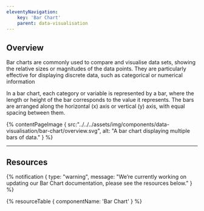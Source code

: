 ```yaml
---
eleventyNavigation:
    key: 'Bar Chart'
    parent: data-visualisation
---
```


## Overview
Bar charts are commonly used to compare and visualise data sets, showing the relative sizes or magnitudes of the data points. They are particularly effective for displaying discrete data, such as categorical or numerical information

In a bar chart, each category or variable is represented by a bar, where the length or height of the bar corresponds to the value it represents. The bars are arranged along the horizontal (x) axis or vertical (y) axis, with equal spacing between them.

{% contentPageImage {
    src:"../../../assets/img/components/data-visualisation/bar-chart/overview.svg",
    alt: "A bar chart displaying multiple bars of data."
} %}

---

## Resources

{% notification {
  type: "warning",
  message: "We’re currently working on updating our Bar Chart documentation, please see the resources below."
} %}

{% resourceTable {
    componentName: 'Bar Chart'
} %}
